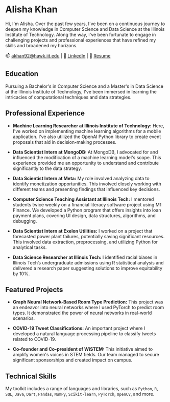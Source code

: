 # Alisha Khan

Hi, I'm Alisha. Over the past few years, I've been on a continuous journey to deepen my knowledge in Computer Science and Data Science at the Illinois Institute of Technology. Along the way, I've been fortunate to engage in challenging projects and professional experiences that have refined my skills and broadened my horizons.

📫 [akhan92@hawk.iit.edu](mailto:akhan92@hawk.iit.edu) | 🔗 [LinkedIn](https://linkedin.com/in/alishakh/) | 📄 [Resume](https://drive.google.com/file/d/1hNQXqRon87sOL-0AXI4AkIZjm5sRcn2E/view?usp=drive_link)


## Education
Pursuing a Bachelor's in Computer Science and a Master's in Data Science at the Illinois Institute of Technology, I've been immersed in learning the intricacies of computational techniques and data strategies.

## Professional Experience
- **Machine Learning Researcher at Illinois Institute of Technology:** Here, I've worked on implementing machine learning algorithms for a mobile application. I've also utilized the OpenAI Python library to create event proposals that aid in decision-making processes.

- **Data Scientist Intern at MongoDB:** At MongoDB, I advocated for and influenced the modification of a machine learning model's scope. This experience provided me an opportunity to understand and contribute significantly to the data strategy.

- **Data Scientist Intern at Meta:** My role involved analyzing data to identify monetization opportunities. This involved closely working with different teams and presenting findings that influenced key decisions.

- **Computer Science Teaching Assistant at Illinois Tech:** I mentored students twice weekly on a financial literacy software project using M1 Finance. We developed a Python program that offers insights into loan payment plans, covering UI design, data structures, algorithms, and debugging.
  
- **Data Scientist Intern at Exelon Utilities:** I worked on a project that forecasted power plant failures, potentially saving significant resources. This involved data extraction, preprocessing, and utilizing Python for analytical tasks.

- **Data Science Researcher at Illinois Tech:** I identified racial biases in Illinois Tech’s undergraduate admissions using R statistical analysis and delivered a research paper suggesting solutions to improve equitability by 10%.

## Featured Projects
- **Graph Neural Network-Based Room Type Prediction:** This project was an endeavor into neural networks where I used PyTorch to predict room types. It demonstrated the power of neural networks in real-world scenarios.

- **COVID-19 Tweet Classifications:** An important project where I developed a natural language processing pipeline to classify tweets related to COVID-19.

- **Co-founder and Co-president of WiSTEM:** This initiative aimed to amplify women's voices in STEM fields. Our team managed to secure significant sponsorships and created impact on campus.

## Technical Skills
My toolkit includes a range of languages and libraries, such as `Python`, `R`, `SQL`, `Java`, `Dart`, `Pandas`, `NumPy`, `Scikit-learn`, `PyTorch`, `OpenCV`, and more.



<!--
**alisha-a-khan/alisha-a-khan** is a ✨ _special_ ✨ repository because its `README.md` (this file) appears on your GitHub profile.

Here are some ideas to get you started:

- 🔭 I’m currently working on ...
- 🌱 I’m currently learning ...
- 👯 I’m looking to collaborate on ...
- 🤔 I’m looking for help with ...
- 💬 Ask me about ...
- 📫 How to reach me: ...
- 😄 Pronouns: ...
- ⚡ Fun fact: ...
-->

